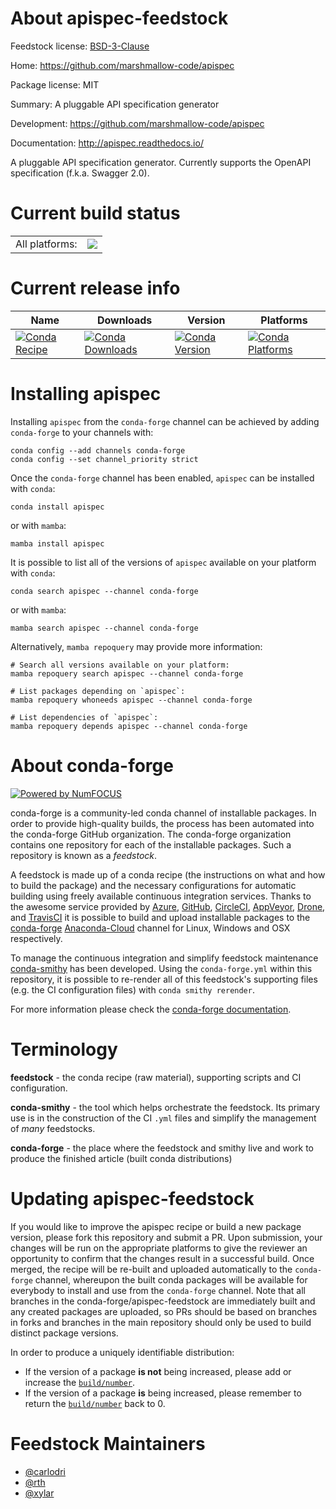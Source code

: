 About apispec-feedstock
=======================

Feedstock license: [BSD-3-Clause](https://github.com/conda-forge/apispec-feedstock/blob/main/LICENSE.txt)

Home: https://github.com/marshmallow-code/apispec

Package license: MIT

Summary: A pluggable API specification generator

Development: https://github.com/marshmallow-code/apispec

Documentation: http://apispec.readthedocs.io/

A pluggable API specification generator. Currently supports the OpenAPI
specification (f.k.a. Swagger 2.0).


Current build status
====================


<table><tr><td>All platforms:</td>
    <td>
      <a href="https://dev.azure.com/conda-forge/feedstock-builds/_build/latest?definitionId=2699&branchName=main">
        <img src="https://dev.azure.com/conda-forge/feedstock-builds/_apis/build/status/apispec-feedstock?branchName=main">
      </a>
    </td>
  </tr>
</table>

Current release info
====================

| Name | Downloads | Version | Platforms |
| --- | --- | --- | --- |
| [![Conda Recipe](https://img.shields.io/badge/recipe-apispec-green.svg)](https://anaconda.org/conda-forge/apispec) | [![Conda Downloads](https://img.shields.io/conda/dn/conda-forge/apispec.svg)](https://anaconda.org/conda-forge/apispec) | [![Conda Version](https://img.shields.io/conda/vn/conda-forge/apispec.svg)](https://anaconda.org/conda-forge/apispec) | [![Conda Platforms](https://img.shields.io/conda/pn/conda-forge/apispec.svg)](https://anaconda.org/conda-forge/apispec) |

Installing apispec
==================

Installing `apispec` from the `conda-forge` channel can be achieved by adding `conda-forge` to your channels with:

```
conda config --add channels conda-forge
conda config --set channel_priority strict
```

Once the `conda-forge` channel has been enabled, `apispec` can be installed with `conda`:

```
conda install apispec
```

or with `mamba`:

```
mamba install apispec
```

It is possible to list all of the versions of `apispec` available on your platform with `conda`:

```
conda search apispec --channel conda-forge
```

or with `mamba`:

```
mamba search apispec --channel conda-forge
```

Alternatively, `mamba repoquery` may provide more information:

```
# Search all versions available on your platform:
mamba repoquery search apispec --channel conda-forge

# List packages depending on `apispec`:
mamba repoquery whoneeds apispec --channel conda-forge

# List dependencies of `apispec`:
mamba repoquery depends apispec --channel conda-forge
```


About conda-forge
=================

[![Powered by
NumFOCUS](https://img.shields.io/badge/powered%20by-NumFOCUS-orange.svg?style=flat&colorA=E1523D&colorB=007D8A)](https://numfocus.org)

conda-forge is a community-led conda channel of installable packages.
In order to provide high-quality builds, the process has been automated into the
conda-forge GitHub organization. The conda-forge organization contains one repository
for each of the installable packages. Such a repository is known as a *feedstock*.

A feedstock is made up of a conda recipe (the instructions on what and how to build
the package) and the necessary configurations for automatic building using freely
available continuous integration services. Thanks to the awesome service provided by
[Azure](https://azure.microsoft.com/en-us/services/devops/), [GitHub](https://github.com/),
[CircleCI](https://circleci.com/), [AppVeyor](https://www.appveyor.com/),
[Drone](https://cloud.drone.io/welcome), and [TravisCI](https://travis-ci.com/)
it is possible to build and upload installable packages to the
[conda-forge](https://anaconda.org/conda-forge) [Anaconda-Cloud](https://anaconda.org/)
channel for Linux, Windows and OSX respectively.

To manage the continuous integration and simplify feedstock maintenance
[conda-smithy](https://github.com/conda-forge/conda-smithy) has been developed.
Using the ``conda-forge.yml`` within this repository, it is possible to re-render all of
this feedstock's supporting files (e.g. the CI configuration files) with ``conda smithy rerender``.

For more information please check the [conda-forge documentation](https://conda-forge.org/docs/).

Terminology
===========

**feedstock** - the conda recipe (raw material), supporting scripts and CI configuration.

**conda-smithy** - the tool which helps orchestrate the feedstock.
                   Its primary use is in the construction of the CI ``.yml`` files
                   and simplify the management of *many* feedstocks.

**conda-forge** - the place where the feedstock and smithy live and work to
                  produce the finished article (built conda distributions)


Updating apispec-feedstock
==========================

If you would like to improve the apispec recipe or build a new
package version, please fork this repository and submit a PR. Upon submission,
your changes will be run on the appropriate platforms to give the reviewer an
opportunity to confirm that the changes result in a successful build. Once
merged, the recipe will be re-built and uploaded automatically to the
`conda-forge` channel, whereupon the built conda packages will be available for
everybody to install and use from the `conda-forge` channel.
Note that all branches in the conda-forge/apispec-feedstock are
immediately built and any created packages are uploaded, so PRs should be based
on branches in forks and branches in the main repository should only be used to
build distinct package versions.

In order to produce a uniquely identifiable distribution:
 * If the version of a package **is not** being increased, please add or increase
   the [``build/number``](https://docs.conda.io/projects/conda-build/en/latest/resources/define-metadata.html#build-number-and-string).
 * If the version of a package **is** being increased, please remember to return
   the [``build/number``](https://docs.conda.io/projects/conda-build/en/latest/resources/define-metadata.html#build-number-and-string)
   back to 0.

Feedstock Maintainers
=====================

* [@carlodri](https://github.com/carlodri/)
* [@rth](https://github.com/rth/)
* [@xylar](https://github.com/xylar/)

